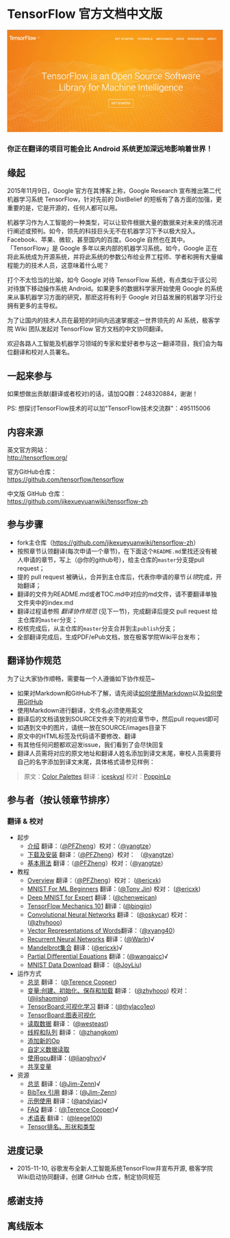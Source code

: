 
# TensorFlow 官方文档中文版

![logo](SOURCE/images/tensorflow_logo.png)

### 你正在翻译的项目可能会比 Android 系统更加深远地影响着世界！


## 缘起 

2015年11月9日，Google 官方在其博客上称，Google Research 宣布推出第二代机器学习系统 TensorFlow，针对先前的 DistBelief 的短板有了各方面的加强，更重要的是，它是开源的，任何人都可以用。

机器学习作为人工智能的一种类型，可以让软件根据大量的数据来对未来的情况进行阐述或预判。如今，领先的科技巨头无不在机器学习下予以极大投入。Facebook、苹果、微软，甚至国内的百度。Google 自然也在其中。「TensorFlow」是 Google 多年以来内部的机器学习系统。如今，Google 正在将此系统成为开源系统，并将此系统的参数公布给业界工程师、学者和拥有大量编程能力的技术人员，这意味着什么呢？

打个不太恰当的比喻，如今 Google 对待 TensorFlow 系统，有点类似于该公司对待旗下移动操作系统 Android。如果更多的数据科学家开始使用 Google 的系统来从事机器学习方面的研究，那麽这将有利于 Google 对日益发展的机器学习行业拥有更多的主导权。

为了让国内的技术人员在最短的时间内迅速掌握这一世界领先的 AI 系统，极客学院 Wiki 团队发起对 TensorFlow 官方文档的中文协同翻译。

欢迎各路人工智能及机器学习领域的专家和爱好者参与这一翻译项目，我们会为每位翻译和校对人员署名。

## 一起来参与

如果想做出贡献(翻译或者校对)的话，请加QQ群：248320884，谢谢！

PS: 想探讨TensorFlow技术的可以加"TensorFlow技术交流群"：495115006

## 内容来源

英文官方网站：     
<http://tensorflow.org/>

官方GitHub仓库：   
<https://github.com/tensorflow/tensorflow>

中文版 GitHub 仓库：  
<https://github.com/jikexueyuanwiki/tensorflow-zh>

## 参与步骤

* fork主仓库（<https://github.com/jikexueyuanwiki/tensorflow-zh>）
* 按照章节认领翻译(每次申请一个章节)，在下面这个`README.md`里找还没有被人申请的章节，写上（@你的github号），给主仓库的`master`分支提pull request；
* 提的 pull request 被确认，合并到主仓库后，代表你申请的章节*认领*完成，开始翻译；
* 翻译的文件为README.md或者TOC.md中对应的md文件，请不要翻译单独文件夹中的index.md
* 翻译过程请参照 *翻译协作规范* (见下一节)，完成翻译后提交 pull request 给主仓库的`master`分支；
* 校核完成后，从主仓库的`master`分支合并到主`publish`分支；
* 全部翻译完成后，生成PDF/ePub文档，放在极客学院Wiki平台发布；

## 翻译协作规范   

为了让大家协作顺畅，需要每一个人遵循如下协作规范~

- 如果对Markdown和GitHub不了解，请先阅读[如何使用Markdown](markdown.md)以及[如何使用GitHub](learn-github.md)
- 使用Markdown进行翻译，文件名必须使用英文
- 翻译后的文档请放到SOURCE文件夹下的对应章节中，然后pull request即可
- 如遇到文中的图片，请统一放在SOURCE/images目录下
- 原文中的HTML标签及代码请不要修改、翻译
- 有其他任何问题都欢迎发issue，我们看到了会尽快回复
- 翻译人员需将对应的原文地址和翻译人姓名添加到译文末尾，审校人员需要将自己的名字添加到译文末尾，具体格式请参见样例：   

> 原文：[Color Palettes](http://www.google.com/design/spec/resources/color-palettes.html)  翻译：[iceskysl](https://github.com/iceskysl)  校对：[PoppinLp](https://github.com/poppinlp)   


## 参与者（按认领章节排序）

### 翻译 & 校对

- 起步
  - [介绍](SOURCE/get_started/introduction.md) 翻译：（[@PFZheng](https://github.com/PFZheng)）校对：（[@yangtze](https://github.com/sstruct)）
  - [下载及安装](SOURCE/get_started/os_setup.md) 翻译：（[@PFZheng](https://github.com/PFZheng)）校对： （[@yangtze](https://github.com/sstruct)）
  - [基本用法](SOURCE/get_started/basic_usage.md) 翻译：（[@PFZheng](https://github.com/PFZheng)）校对：（[@yangtze](https://github.com/sstruct)）
- 教程
  - [Overview](SOURCE/tutorials/overview.md) 翻译：（[@PFZheng](https://github.com/PFZheng)）校对： ([@ericxk](https://github.com/ericxk))
  - [MNIST For ML Beginners](SOURCE/tutorials/mnist_beginners.md) 翻译：([@Tony Jin](https://github.com/linbojin)) 校对： ([@ericxk](https://github.com/ericxk))
  - [Deep MNIST for Expert](SOURCE/tutorials/mnist_pros.md) 翻译：([@chenweican](https://github.com/chenweican))
  - [TensorFlow Mechanics 101](SOURCE/tutorials/mnist_tf.md) 翻译：([@bingjin](https://github.com/bingjin))
  - [Convolutional Neural Networks](SOURCE/tutorials/deep_cnn.md) 翻译： ([@oskycar](https://github.com/oskycar)) 校对： ([@zhyhooo](https://github.com/zhyhooo))
  - [Vector Representations of Words](SOURCE/tutorials/word2vec.md)翻译：（[@xyang40](https://github.com/xyang40)）
  - [Recurrent Neural Networks](SOURCE/tutorials/recurrent.md) 翻译：([@Warln](https://github.com/Warln))√
  - [Mandelbrot集合](SOURCE/tutorials/mandelbrot.md) 翻译：([@ericxk](https://github.com/ericxk))√
  - [Partial Differential Equations](SOURCE/tutorials/pdes.md) 翻译：([@wangaicc](https://github.com/wangaicc))√
  - [MNIST Data Download](SOURCE/tutorials/mnist_download.md) 翻译： ([@JoyLiu](https://github.com/fengsehng))
- 运作方式
  - [总览](SOURCE/how_tos/overview.md) 翻译： ([@Terence Cooper](https://github.com/TerenceCooper))
  - [变量:创建、初始化、保存和加载](SOURCE/how_tos/variables.md) 翻译： ([@zhyhooo](https://github.com/zhyhooo)) 校对： ([@jishaoming](https://github.com/jishaoming))
  - [TensorBoard:可视化学习](SOURCE/how_tos/summaries_and_tensorboard.md) 翻译：([@thylaco1eo](https://github.com/thylaco1eo))
  - [TensorBoard:图表可视化](SOURCE/how_tos/graph_viz.md) 
  - [读取数据](SOURCE/how_tos/reading_data.md)  翻译： ([@westeast](https://github.com/westeast))
  - [线程和队列](SOURCE/how_tos/threading_and_queues.md) 翻译： ([@zhangkom](https://github.com/zhangkom))
  - [添加新的Op](SOURCE/how_tos/adding_an_op.md) 
  - [自定义数据读取](SOURCE/how_tos/new_data_formats.md) 
  - [使用gpu](SOURCE/how_tos/using_gpu.md)翻译：([@lianghyv](https://github.com/lianghyv))√ 
  - [共享变量](SOURCE/how_tos/variable_scope.md) 
- 资源
  - [总览](SOURCE/resources/overview.md) 翻译：([@Jim-Zenn](https://github.com/Jim-Zenn))√
  - [BibTex 引用](SOURCE/resources/bib.md) 翻译：([@Jim-Zenn](https://github.com/Jim-Zenn))
  - [示例使用](SOURCE/resources/uses.md) 翻译：([@andyiac](https://github.com/andyiac))√
  - [FAQ](SOURCE/resources/faq.md) 翻译：([@Terence Cooper](https://github.com/TerenceCooper))√
  - [术语表](SOURCE/resources/glossary.md) 翻译： ([@leege100](https://github.com/leege100))
  - [Tensor排名、形状和类型](SOURCE/resources/dims_types.md)


## 进度记录

- 2015-11-10, 谷歌发布全新人工智能系统TensorFlow并宣布开源, 极客学院Wiki启动协同翻译，创建 GitHub 仓库，制定协同规范 



## 感谢支持

## 离线版本

